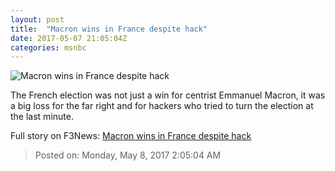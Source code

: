 ```yaml
---
layout: post
title:  "Macron wins in France despite hack"
date: 2017-05-07 21:05:04Z
categories: msnbc
---
```


![Macron wins in France despite hack](http://media1.s-nbcnews.com/j/MSNBC/Components/Video/201705/2017-05-07T21-00-29-4Z--1280x720.video_1067x600.jpg)

The French election was not just a win for centrist Emmanuel Macron, it was a big loss for the far right and for hackers who tried to turn the election at the last minute.


Full story on F3News: [Macron wins in France despite hack](http://www.f3nws.com/n/jfGh3H)

> Posted on: Monday, May 8, 2017 2:05:04 AM
